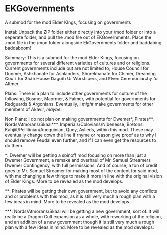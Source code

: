 # EKGovernments
A submod for the mod Elder KIngs, focusing on governments

Instal:
Unpack the ZIP folder either directly into your /mod folder or into a seperate folder, and pull the .mod file out of EKGovernments. Place the .mod file in the /mod folder alongside EkGovernments folder and baddabing baddaboom!

Summary:
This is a submod for the mod Elder Kings, focusing on governments for several different varieties of cultures and or religions. Current governments include but are not limited to; House Council for Dunmer, Ashkhanate for Ashlanders, Shorekhanate for Chimer, Dreaming Court for Sixth House Dagoth Ur Worshipers, and Elven Ceremoniarchy for Altmer.

Plans:
There is a plan to include other governments for culture of the following, Bosmer, Maormer, & Falmer, with potential for governments for Redguards & Argonians. Eventually, I *might* make governments for other members of Akavir, *maybe*.

Non Plans:
I do not plan on making governments for Dwemer*, Pirates**, Nords/Atmorans/Skaal***, Imperials/Colovians/Nibenesse, Bretons, Kahjiit/Pellitinian/Anequinian, Quey, Aylieds, within this mod. These may eventually change down the line if rhyme or reason give proof as to why I should remove Feudal even further, and if I can even get the resources to do them.

*:
Dwemer will be getting a spinoff mod focusing on more than just a Dwemer Government, a remake and overhaul of Mr. Samuel Streamers Dwemer Contingency, with full permissions. And of course, a ton of credit goes to Mr. Samuel Streamer for making most of the content for said mod, with me changing a few things to make it more in line with the original vision of Elder Kings. More to be revealed as the mod develops.

**:
Pirates will be getting their own government, but to avoid any conflicts and or problems with this mod, as it is still very much a rough plan with a few ideas in mind. More to be revealed as the mod develops.

***:
Nords/Atmorans/Skaal will be getting a new government, sort of. It will really be a Dragon Cult expansion as a whole, with reworking of the religion, and an addition of a new government though it is still very much a rough plan with a few ideas in mind. More to be revealed as the mod develops.
